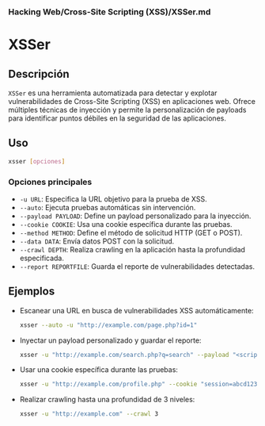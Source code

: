 ### **Hacking Web/Cross-Site Scripting (XSS)/XSSer.md**

# XSSer

## Descripción

`XSSer` es una herramienta automatizada para detectar y explotar vulnerabilidades de Cross-Site Scripting (XSS) en aplicaciones web. Ofrece múltiples técnicas de inyección y permite la personalización de payloads para identificar puntos débiles en la seguridad de las aplicaciones.

## Uso

```bash
xsser [opciones]
```

### Opciones principales

- `-u URL`: Especifica la URL objetivo para la prueba de XSS.
- `--auto`: Ejecuta pruebas automáticas sin intervención.
- `--payload PAYLOAD`: Define un payload personalizado para la inyección.
- `--cookie COOKIE`: Usa una cookie específica durante las pruebas.
- `--method METHOD`: Define el método de solicitud HTTP (GET o POST).
- `--data DATA`: Envía datos POST con la solicitud.
- `--crawl DEPTH`: Realiza crawling en la aplicación hasta la profundidad especificada.
- `--report REPORTFILE`: Guarda el reporte de vulnerabilidades detectadas.

## Ejemplos

- Escanear una URL en busca de vulnerabilidades XSS automáticamente:
  
  ```bash
  xsser --auto -u "http://example.com/page.php?id=1"
  ```

- Inyectar un payload personalizado y guardar el reporte:
  
  ```bash
  xsser -u "http://example.com/search.php?q=search" --payload "<script>alert('XSS')</script>" --report xss_report.txt
  ```

- Usar una cookie específica durante las pruebas:
  
  ```bash
  xsser -u "http://example.com/profile.php" --cookie "session=abcd1234"
  ```

- Realizar crawling hasta una profundidad de 3 niveles:
  
  ```bash
  xsser -u "http://example.com" --crawl 3
  ```


